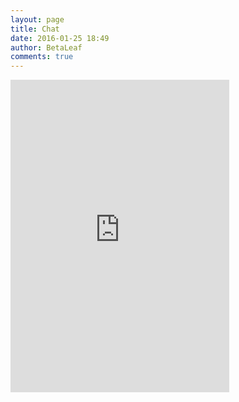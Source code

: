 ```yaml
---
layout: page
title: Chat
date: 2016-01-25 18:49
author: BetaLeaf
comments: true
---
```

<iframe src="https://discordapp.com/widget?id=141326319353856000&theme=dark" width="350" height="500" allowtransparency="true" frameborder="0"></iframe>
